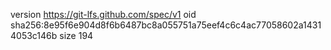 version https://git-lfs.github.com/spec/v1
oid sha256:8e95f6e904d8f6b6487bc8a055751a75eef4c6c4ac77058602a14314053c146b
size 194
